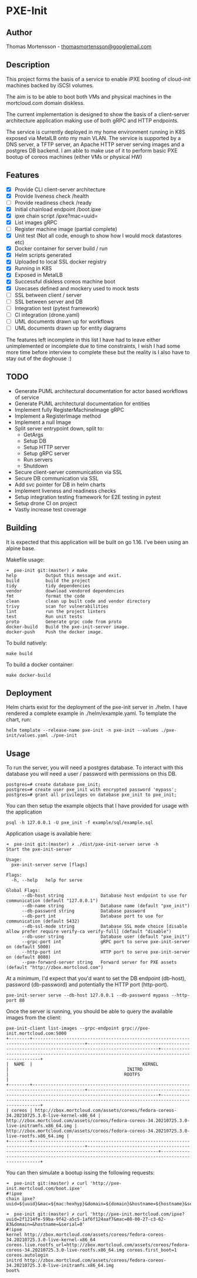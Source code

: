 # PXE-Init

## Author
Thomas Mortensson - thomasmortensson@googlemail.com

## Description
This project forms the basis of a service to enable iPXE booting of cloud-init machines backed by iSCSI volumes.

The aim is to be able to boot both VMs and physical machines in the mortcloud.com domain diskless.

The current implementation is designed to show the basis of a client-server architecture application making use of both gRPC and HTTP endpoints.

The service is currently deployed in my home environment running in K8S exposed via MetalLB onto my main VLAN. The service is supported by a DNS server, a TFTP server, an Apache HTTP server serving images and a postgres DB backend. I am able to make use of it to perform basic PXE bootup of coreos machines (either VMs or physical HW)

## Features
- [X] Provide CLI client-server architecture
- [X] Provide liveness check /health
- [ ] Provide readiness check /ready
- [X] Initial chainload endpoint /boot.ipxe
- [X] ipxe chain script /ipxe?mac=uuid=
- [X] List images gRPC
- [ ] Register machine image (partial complete)
- [X] Unit test (Not all code, enough to show how I would mock datastores etc)
- [X] Docker container for server build / run
- [X] Helm scripts generated
- [X] Uploaded to local SSL docker registry
- [X] Running in K8S
- [X] Exposed in MetalLB
- [X] Successful diskless coreos machine boot
- [X] Usecases defined and mockery used to mock tests
- [ ] SSL between client / server
- [ ] SSL between server and DB
- [ ] Integration test (pytest framework)
- [ ] CI integration (drone.yaml)
- [ ] UML documents drawn up for workflows
- [ ] UML documents drawn up for entity diagrams

The features left incomplete in this list I have had to leave either unimplemented or incomplete due to time constraints, I wish I had some more time before interview to complete these but the reality is I also have to stay out of the doghouse :)

## TODO
- Generate PUML architectural documentation for actor based workflows of service
- Generate PUML architectural documentation for entities
- Implement fully RegisterMachineImage gRPC
- Implement a RegisterImage method
- Implement a null Image
- Split server entrypoint down, split to:
	- GetArgs
	- Setup DB
	- Setup HTTP server
	- Setup gRPC server
	- Run servers
	- Shutdown
- Secure client-server communication via SSL
- Secure DB communication via SSL
- Add svc pointer for DB in helm charts
- Implement liveness and readiness checks
- Setup integration testing framework for E2E testing in pytest
- Setup drone CI on project
- Vastly increase test coverage


## Building

It is expected that this application will be built on go 1.16. I've been using an alpine base.

Makefile usage:
```
➜  pxe-init git:(master) ✗ make
help           Output this message and exit.
build          build the project
tidy           tidy dependencies
vendor         download vendored dependencies
fmt            format the code
clean          clean up built code and vendor directory
trivy          scan for vulnerabilities
lint           run the project linters
test           Run unit tests
proto          Generate grpc code from proto
docker-build   Build the pxe-init-server image.
docker-push    Push the docker image.
```

To build natively:
```
make build
```

To build a docker container:
```
make docker-build
```

## Deployment

Helm charts exist for the deployment of the pxe-init server in ./helm. I have rendered a complete example in ./helm/example.yaml. To template the chart, run:
```
helm template --release-name pxe-init -n pxe-init --values ./pxe-init/values.yaml ./pxe-init
```

## Usage

To run the server, you will need a postgres database. To interact with this database you will need a user / password with permissions on this DB.

```
postgres=# create database pxe_init;
postgres=# create user pxe_init with encrypted password 'mypass';
postgres=# grant all privileges on database pxe_init to pxe_init;
```

You can then setup the example objects that I have provided for usage with the application
```
psql -h 127.0.0.1 -U pxe_init -f example/sql/example.sql
```

Application usage is available here:
```
➜  pxe-init git:(master) ✗ ./dist/pxe-init-server serve -h
Start the pxe-init-server

Usage:
  pxe-init-server serve [flags]

Flags:
  -h, --help   help for serve

Global Flags:
      --db-host string              Database host endpoint to use for communication (default "127.0.0.1")
      --db-name string              Database name (default "pxe_init")
      --db-password string          Database password
      --db-port int                 Database port to use for communication (default 5432)
      --db-ssl-mode string          Database SSL mode choice [disable allow prefer require verify-ca verify-full] (default "disable")
      --db-user string              Database user (default "pxe_init")
      --grpc-port int               gRPC port to serve pxe-init-server on (default 5000)
      --http-port int               HTTP port to serve pxe-init-server on (default 8080)
      --pxe-forward-server string   Forward server for PXE assets (default "http://zbox.mortcloud.com")
```

At a minimum, I'd expect that you'd want to set the DB endpoint (db-host), password (db-password) and potentially the HTTP port (http-port).

```
pxe-init-server serve --db-host 127.0.0.1 --db-password mypass --http-port 80
```

Once the server is running, you should be able to query the available images from the client:
```
pxe-init-client list-images --grpc-endpoint grpc://pxe-init.mortcloud.com:5000
+--------+------------------------------------------------------------------------------------------+-------------------------------------------------------------------------------------------------+----------------------------------------------------------------------------------------------+
|  NAME  |                                          KERNEL                                          |                                             INITRD                                              |                                            ROOTFS                                            |
+--------+------------------------------------------------------------------------------------------+-------------------------------------------------------------------------------------------------+----------------------------------------------------------------------------------------------+
| coreos | http://zbox.mortcloud.com/assets/coreos/fedora-coreos-34.20210725.3.0-live-kernel-x86_64 | http://zbox.mortcloud.com/assets/coreos/fedora-coreos-34.20210725.3.0-live-initramfs.x86_64.img | http://zbox.mortcloud.com/assets/coreos/fedora-coreos-34.20210725.3.0-live-rootfs.x86_64.img |
+--------+------------------------------------------------------------------------------------------+-------------------------------------------------------------------------------------------------+----------------------------------------------------------------------------------------------+
```

You can then simulate a bootup issing the following requests:

```
➜  pxe-init git:(master) ✗ curl 'http://pxe-init.mortcloud.com/boot.ipxe'
#!ipxe
chain ipxe?uuid=${uuid}&mac=${mac:hexhyp}&domain=${domain}&hostname=${hostname}&serial=${serial}

➜  pxe-init git:(master) ✗ curl 'http://pxe-init.mortcloud.com/ipxe?uuid=2f1214fe-59ba-9f42-a5c5-1af6f124aaf7&mac=08-00-27-c3-62-83&domain=&hostname=&serial=0'
#!ipxe
kernel http://zbox.mortcloud.com/assets/coreos/fedora-coreos-34.20210725.3.0-live-kernel-x86_64 coreos.live.rootfs_url=http://zbox.mortcloud.com/assets/coreos/fedora-coreos-34.20210725.3.0-live-rootfs.x86_64.img coreos.first_boot=1 coreos.autologin
initrd http://zbox.mortcloud.com/assets/coreos/fedora-coreos-34.20210725.3.0-live-initramfs.x86_64.img
boot%

```